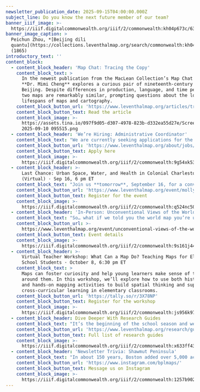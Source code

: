 ```yaml
---
newsletter_publication_date: 2025-09-15T04:00:00.000Z
subject_line: Do you know the next future member of our team?
banner_iiif_image: >-
  https://iiif.digitalcommonwealth.org/iiif/2/commonwealth:kh04p673c/63,3697,7438,3653/,1200/0/default.jpg
banner_image_caption: >
  Peichun Zhou, *[Beijing dili
  quantu](https://collections.leventhalmap.org/search/commonwealth:kh04p6723)*
  (1865)
introductory_text: ''
content_block:
  - content_block_header: 'Map Chat: Tracing the Copy'
    content_block_text: >
      In the newest publication from the MacLean Collection’s Map Chat series,
      **Dr. Mimi Cheng** explores a curious pair of nineteenth-century maps of
      Beijing. Despite differences in production, language, and time period, the
      two maps are remarkably similar, prompting questions about the long
      lifespans of maps and cartography.
    content_block_button_url: 'https://www.leventhalmap.org/articles/tracing-the-copy-map-chat/'
    content_block_button_text: Read the article
    content_block_image: >-
      https://assets.tina.io/097f9d05-d307-4978-823b-d332ea55d27e/Screenshot
      2025-09-10 095515.png
  - content_block_header: 'We’re Hiring: Administrative Coordinator'
    content_block_text: "We are currently seeking applications for the role of\_**Administrative Coordinator**. The Administrative Coordinator will join the Leventhal Center team during a period of dynamic growth and innovation, and will play a key role in advancing operational excellence. This is a full-time, benefits-eligible position that requires a minimum of 20 hours performed on-site spread across three weekdays; the balance of work may be conducted remotely, as desired and feasible.\n"
    content_block_button_url: 'https://www.leventhalmap.org/about/jobs/administrative-coordinator/'
    content_block_button_text: Apply here
    content_block_image: >-
      https://iiif.digitalcommonwealth.org/iiif/2/commonwealth:9g54xk53j/2429,535,3955,6024/1200,/0/default.jpg
  - content_block_header: >-
      Last Chance: Urban Space, Water, and Health in Colonial Charleston
      (Virtual) · Sep 16, 6 pm ET 
    content_block_text: "Join us **tomorrow**, September 16, for a conversation in the [Brown Seminar on the Historical Geography of the American Revolutionary Era](https://www.leventhalmap.org/tags/richard-h.-brown-seminar/) with historian **Molly Nebiolo**. Professor Nebiolo\_will explore the colonial geography of Charleston with a focus on tidal creeks and other waterbodies—both those marked on maps of this period as well as those hidden in the cartographic record. These maps open up a new perspective on the history of health and environment in the eighteenth century colonial American city. *This program is part of the [American Revolutionary Geographies Online (ARGO)](https://www.argomaps.org/) project.*\n"
    content_block_button_url: 'https://www.leventhalmap.org/event/molly-nebiolo-lecture/'
    content_block_button_text: Register for the event
    content_block_image: >-
      https://iiif.digitalcommonwealth.org/iiif/2/commonwealth:q524nc50k/2360,1623,2629,4023/full/0/default.jpg
  - content_block_header: 'In-Person: Unconventional Views of the World · September 19, 2 pm ET'
    content_block_text: "So… what if we told you the world map you’re used to seeing isn’t actually “the most accurate” depiction of the world we inhabit?\n\nThe Mercator projection, introduced in 1569 by Gerardus Mercator, has long been considered a “default” world map, especially amongst audiences in the Western Hemisphere. Every type of projection distorts the original geometry of the curved, three-dimensional earth in some way, but because we're so used to seeing projected maps of the globe, those distortions no longer look strange to us. Could different map\_perspectives help us refresh our view to see things a little differently?\n\nWe’ll take a closer look at maps from the Leventhal Center’s collection as we answer these questions during this *From the Vault*\_map collection showing!\n"
    content_block_button_url: >-
      https://www.leventhalmap.org/event/unconventional-views-of-the-world-from-the-vault-collections-showing/
    content_block_button_text: Event details
    content_block_image: >-
      https://iiif.digitalcommonwealth.org/iiif/2/commonwealth:9s161j44c/5567,635,2846,4570/1200,/0/default.jpg
  - content_block_header: >-
      Virtual Teacher Workshop: What Can a Map Do? Teaching Maps for Elementary
      School Students · October 8, 6:30 pm ET 
    content_block_text: >
      Maps can foster curiosity and help young learners make sense of the world
      around them. In this workshop, we’ll explore how to use both historic maps
      and hands-on mapping activities to build spatial thinking and support
      cross-curricular learning in elementary classrooms.
    content_block_button_url: 'https://tally.so/r/3X78NP'
    content_block_button_text: Register for the workshop
    content_block_image: >-
      https://iiif.digitalcommonwealth.org/iiif/2/commonwealth:js956k97d/2531,481,4474,6456/1200,/0/default.jpg
  - content_block_header: Dive Deeper With Research Guides
    content_block_text: "It’s the beginning of the school season and we’re here to help! \n\nDid you know the LMEC has dedicated research guides\_to help you discover information and primary sources in our collections? With guide topics ranging from [Boston’s Urban Planning](https://guides.bpl.org/urban-planning) to [Topographic Maps from the U.S. Geological Survey](http://guides.bpl.org/usgs-maps), our research guides can point you in the right direction on historical geography topics. \n\nNot sure where to start? Send a reference question to [ask@bpl.org](mailto:ask@bpl.org) and someone will get back to you with resources that might be relevant. \n"
    content_block_button_url: 'https://www.leventhalmap.org/research/guides/'
    content_block_button_text: Full list of research guides
    content_block_image: >-
      https://iiif.digitalcommonwealth.org/iiif/2/commonwealth:x633ff43s/2673,1134,3801,6701/1200,/0/default.jpg
  - content_block_header: 'Newsletter Trivia: Shawmut Peninsula'
    content_block_text: "In about 150 years, Boston added over 5,000 acres of made land to the city. This made land represents an area that is about how many times the size of the pre-colonial Shawmut Peninsula?\n\n* 3 times\n* 4 times\n* 10 times\n* 6 times\n\nThe answer to last newsletter’s question about what international city was Boston’s first Sister City is **Kyoto, Japan.**\n\nCorrect answers will be included in a random draw—the winner will receive the next three\_[Map of the Month club](https://www.leventhalmap.org/donate/map-of-the-month/)\_postcards for free.\_***Congratulations to our last winner, @scorpiobos!***  In order to enter, make sure you follow us on [Bluesky](https://bsky.app/profile/bplmaps.bsky.social),\_[Instagram](https://www.instagram.com/bplmaps/)\_or\_[Facebook](https://www.facebook.com/bplmaps)\_and direct message or email us the answer to the question. We’ll accept answers until **September 22 at 9 am ET.**\n"
    content_block_button_url: 'https://www.instagram.com/bplmaps/'
    content_block_button_text: Message us on Instagram
    content_block_image: >-
      https://iiif.digitalcommonwealth.org/iiif/2/commonwealth:1257b902s/2531,143,3754,6794/1200,/0/default.jpg
---
```


